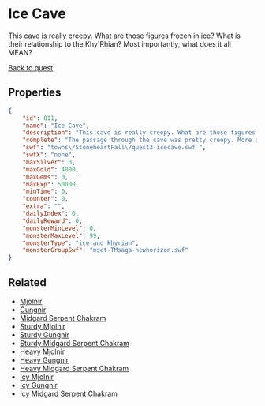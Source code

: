 # Ice Cave

This cave is really creepy. What are those figures frozen in ice? What is their relationship to the Khy'Rhian? Most importantly, what does it all MEAN?

[Back to quest](../quests.md)

## Properties

```json
{
    "id": 811,
    "name": "Ice Cave",
    "description": "This cave is really creepy. What are those figures frozen in ice? What is their relationship to the Khy'Rhian? Most importantly, what does it all MEAN?",
    "complete": "The passage through the cave was pretty creepy. More disturbing still is what lays ahead. It's time to dig deep and see if the plans of this Nivalis can be discovered.",
    "swf": "towns\/StoneheartFall\/quest3-icecave.swf ",
    "swfX": "none",
    "maxSilver": 0,
    "maxGold": 4000,
    "maxGems": 0,
    "maxExp": 50000,
    "minTime": 0,
    "counter": 0,
    "extra": "",
    "dailyIndex": 0,
    "dailyReward": 0,
    "monsterMinLevel": 0,
    "monsterMaxLevel": 99,
    "monsterType": "ice and khyrian",
    "monsterGroupSwf": "mset-TMsaga-newhorizon.swf"
}
```

## Related

- [Mjolnir](../items/5897-mjolnir.md)
- [Gungnir](../items/5898-gungnir.md)
- [Midgard Serpent Chakram](../items/5899-midgard-serpent-chakram.md)
- [Sturdy Mjolnir](../items/5900-sturdy-mjolnir.md)
- [Sturdy Gungnir](../items/5901-sturdy-gungnir.md)
- [Sturdy Midgard Serpent Chakram](../items/5902-sturdy-midgard-serpent-chakram.md)
- [Heavy Mjolnir](../items/5903-heavy-mjolnir.md)
- [Heavy Gungnir](../items/5904-heavy-gungnir.md)
- [Heavy Midgard Serpent Chakram](../items/5905-heavy-midgard-serpent-chakram.md)
- [Icy Mjolnir](../items/5906-icy-mjolnir.md)
- [Icy Gungnir](../items/5907-icy-gungnir.md)
- [Icy Midgard Serpent Chakram](../items/5908-icy-midgard-serpent-chakram.md)

